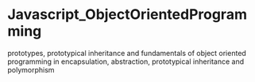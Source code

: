 # Javascript_ObjectOrientedProgramming
prototypes, prototypical inheritance and fundamentals of object oriented programming in encapsulation, abstraction, prototypical inheritance and polymorphism  
